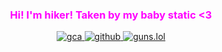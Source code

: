 <h3 align="center">
   <span style="color:#FF00FF">Hi! I'm hiker!</span> 
    <span style="color:#FF00FF">Taken by my baby static <3 </span> 
</h3>
<p align="center">
  <!-- Discord Button -->
  <a href="https://discord.gg/aKtmTn33">
    <img src="https://img.shields.io/badge/JOIN%20GCA-%23FF00FF?style=for-the-badge&logo=discord&logoColor=white" alt="gca" />
  </a>

  <!-- GitHub Button -->
  <a href="https://github.com/hikerdeveloper">
    <img src="https://img.shields.io/badge/GitHub-000000?style=for-the-badge&logo=github&logoColor=white" alt="github" />
  </a>

  <!-- Gun Button (Weapon emoji as a workaround) -->
  <a href="https://guns.lol/hikrr">
    <img src="https://img.shields.io/badge/%F0%9F%A7%B9%20Gun-gray?style=for-the-badge" alt="guns.lol" />
  </a>
</p>
